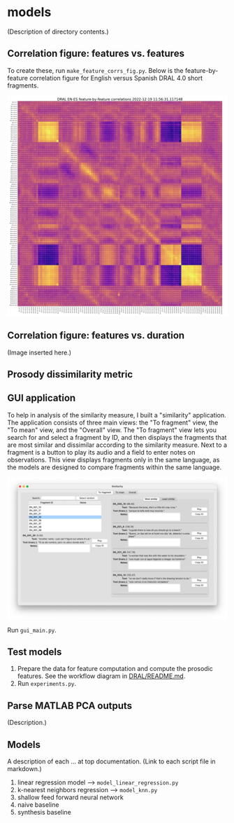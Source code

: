 # models

<!-- This directory contains the code for DRAL English and Spanish short conversation fragments
prosodic features mapping models, baselines, metrics, and analysis. -->

(Description of directory contents.)



## Correlation figure: features vs. features

To create these, run `make_feature_corrs_fig.py`. Below is the feature-by-feature correlation figure for English versus Spanish DRAL 4.0 short fragments.

![DRAL EN-ES correlation figure](./images/corr-matrix-EN-ES.jpeg)

## Correlation figure: features vs. duration

(Image inserted here.)

## Prosody dissimilarity metric
## GUI application

To help in analysis of the similarity measure, I built a "similarity" application. The application consists of three main views: the "To fragment" view, the "To mean" view, and the "Overall" view. The "To fragment" view lets you search for and select a fragment by ID, and then displays the fragments that are most similar and dissimilar according to the similarity measure. Next to a fragment is a button to play its audio and a field to enter notes on observations. This view displays fragments only in the same language, as the models are designed to compare fragments within the same language.

![Similarity GUI - similarity to fragment view](./images/similarity-gui-to-fragment.png)

Run `gui_main.py`.

## Test models

1. Prepare the data for feature computation and compute the prosodic features. See the workflow diagram in [DRAL/README.md](../DRAL/README.md).
2. Run `experiments.py`.

## Parse MATLAB PCA outputs

(Description.)

## Models

A description of each ... at top documentation. (Link to each script file in markdown.)

1. linear regression model --> `model_linear_regression.py`
2. k-nearest neighbors regression --> `model_knn.py`
3. shallow feed forward neural network
4. naive baseline
5. synthesis baseline